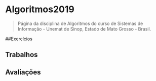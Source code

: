 # Algoritmos2019

> Página da disciplina de Algoritmos do curso de Sistemas de Informação - Unemat de Sinop, Estado de Mato Grosso - Brasil.

##Exercícios

## Trabalhos

## Avaliações
